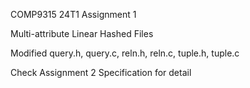 COMP9315 24T1 Assignment 1

Multi-attribute Linear Hashed Files

Modified query.h, query.c, reln.h, reln.c, tuple.h, tuple.c

Check Assignment 2 Specification for detail
